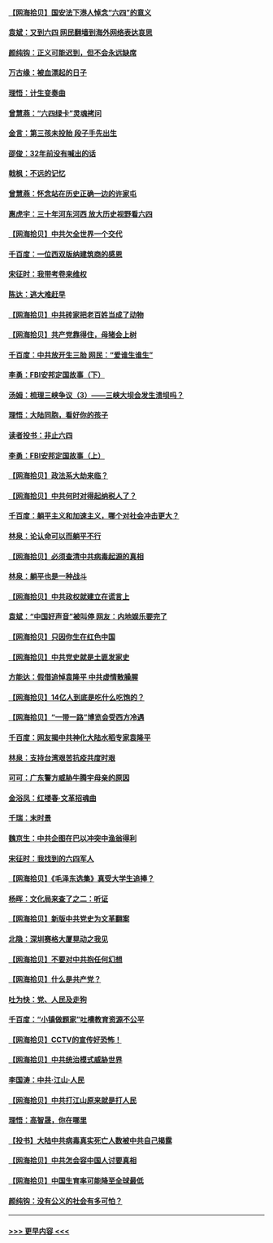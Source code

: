 #### [【网海拾贝】国安法下港人悼念“六四”的意义](../pages/nsc993/n13001039.md?t=06060151) 
#### [袁斌：又到六四 网民翻墙到海外网络表达哀思](../pages/nsc993/n13000995.md?t=06060151) 
#### [颜纯钩：正义可能迟到，但不会永远缺席](../pages/nsc993/n13000920.md?t=06060151) 
#### [万古缘：被血漂起的日子](../pages/nsc993/n13000914.md?t=06060151) 
#### [理悟：计生变奏曲](../pages/nsc993/n13000414.md?t=06060151) 
#### [曾慧燕：“六四绿卡”灵魂拷问](../pages/nsc993/n13000277.md?t=06060151) 
#### [金言：第三孩未投胎 段子手先出生](../pages/nsc993/n13000215.md?t=06060151) 
#### [邵俊：32年前没有喊出的话](../pages/nsc993/n13000181.md?t=06060151) 
#### [戟枫：不远的记忆](../pages/nsc993/n13000121.md?t=06060151) 
#### [曾慧燕：怀念站在历史正确一边的许家屯](../pages/nsc993/n13000073.md?t=06060151) 
#### [惠虎宇：三十年河东河西 放大历史视野看六四](../pages/nsc993/n13000018.md?t=06060151) 
#### [【网海拾贝】中共欠全世界一个交代](../pages/nsc993/n12998706.md?t=06060151) 
#### [千百度：一位西双版纳建筑商的感恩](../pages/nsc993/n12998487.md?t=06060151) 
#### [宋征时：我带考卷来维权](../pages/nsc993/n12994088.md?t=06060151) 
#### [陈达：逃大难赶早](../pages/nsc993/n12993569.md?t=06060151) 
#### [【网海拾贝】中共砖家把老百姓当成了动物](../pages/nsc993/n12993483.md?t=06060151) 
#### [【网海拾贝】共产党靠得住，母猪会上树](../pages/nsc993/n12990730.md?t=06060151) 
#### [千百度：中共放开生三胎 网民：“爱谁生谁生”](../pages/nsc993/n12990644.md?t=06060151) 
#### [李勇：FBI安邦定国故事（下）](../pages/nsc993/n12987854.md?t=06060151) 
#### [汤姆：梳理三峡争议（3）——三峡大坝会发生溃坝吗？](../pages/nsc993/n12989806.md?t=06060151) 
#### [理悟：大陆同胞，看好你的孩子](../pages/nsc993/n12989778.md?t=06060151) 
#### [读者投书：非止六四](../pages/nsc993/n12989673.md?t=06060151) 
#### [李勇：FBI安邦定国故事（上）](../pages/nsc993/n12987749.md?t=06060151) 
#### [【网海拾贝】政法系大劫来临？](../pages/nsc993/n12987596.md?t=06060151) 
#### [【网海拾贝】中共何时对得起纳税人了？](../pages/nsc993/n12985578.md?t=06060151) 
#### [千百度：躺平主义和加速主义，哪个对社会冲击更大？](../pages/nsc993/n12985512.md?t=06060151) 
#### [林泉：论认命可以而躺平不行](../pages/nsc993/n12985505.md?t=06060151) 
#### [【网海拾贝】必须查清中共病毒起源的真相](../pages/nsc993/n12984276.md?t=06060151) 
#### [林泉：躺平也是一种战斗](../pages/nsc993/n12984194.md?t=06060151) 
#### [【网海拾贝】中共政权就建立在谎言上](../pages/nsc993/n12981880.md?t=06060151) 
#### [袁斌：“中国好声音”被叫停 网友：内地娱乐要完了](../pages/nsc993/n12981826.md?t=06060151) 
#### [【网海拾贝】只因你生在红色中国](../pages/nsc993/n12979096.md?t=06060151) 
#### [【网海拾贝】中共党史就是土匪发家史](../pages/nsc993/n12976478.md?t=06060151) 
#### [方能达：假借追悼袁隆平 中共虚情散臊腥](../pages/nsc993/n12976396.md?t=06060151) 
#### [【网海拾贝】14亿人到底是吃什么吃饱的？](../pages/nsc993/n12974125.md?t=06060151) 
#### [【网海拾贝】“一带一路”博览会受西方冷遇](../pages/nsc993/n12971787.md?t=06060151) 
#### [千百度：网友揭中共神化大陆水稻专家袁隆平](../pages/nsc993/n12971733.md?t=06060151) 
#### [林泉：支持台湾艰苦抗疫共度时艰](../pages/nsc993/n12971350.md?t=06060151) 
#### [可可：广东警方威胁牛腾宇母亲的原因](../pages/nsc993/n12971100.md?t=06060151) 
#### [金浴凤：红楼春·文革招魂曲](../pages/nsc993/n12970354.md?t=06060151) 
#### [千瑞：末时景](../pages/nsc993/n12970337.md?t=06060151) 
#### [魏京生：中共企图在巴以冲突中渔翁得利](../pages/nsc993/n12970286.md?t=06060151) 
#### [宋征时：我找到的六四军人](../pages/nsc993/n12970213.md?t=06060151) 
#### [【网海拾贝】《毛泽东选集》真受大学生追捧？](../pages/nsc993/n12968779.md?t=06060151) 
#### [杨晖：文化局来查了之二：听证](../pages/nsc993/n12966528.md?t=06060151) 
#### [【网海拾贝】新版中共党史为文革翻案](../pages/nsc993/n12967526.md?t=06060151) 
#### [北隐：深圳赛格大厦晃动之我见](../pages/nsc993/n12967393.md?t=06060151) 
#### [【网海拾贝】不要对中共抱任何幻想](../pages/nsc993/n12965222.md?t=06060151) 
#### [【网海拾贝】什么是共产党？](../pages/nsc993/n12962781.md?t=06060151) 
#### [吐为快：党、人民及走狗](../pages/nsc993/n12962747.md?t=06060151) 
#### [千百度：“小镇做题家”吐槽教育资源不公平](../pages/nsc993/n12962705.md?t=06060151) 
#### [【网海拾贝】CCTV的宣传好恐怖！](../pages/nsc993/n12959984.md?t=06060151) 
#### [【网海拾贝】中共统治模式威胁世界](../pages/nsc993/n12957622.md?t=06060151) 
#### [李国涛：中共‧江山‧人民](../pages/nsc993/n12957502.md?t=06060151) 
#### [【网海拾贝】中共打江山原来就是打人民](../pages/nsc993/n12954345.md?t=06060151) 
#### [理悟：高智晟，你在哪里](../pages/nsc993/n12953115.md?t=06060151) 
#### [【投书】大陆中共病毒真实死亡人数被中共自己揭露](../pages/nsc993/n12953050.md?t=06060151) 
#### [【网海拾贝】中共怎会容中国人讨要真相](../pages/nsc993/n12952161.md?t=06060151) 
#### [【网海拾贝】中国生育率可能降至全球最低](../pages/nsc993/n12948793.md?t=06060151) 
#### [颜纯钩：没有公义的社会有多可怕？](../pages/nsc993/n12947626.md?t=06060151) 

----
#### [ >>> 更早内容 <<< ](../indexes/nsc993-earlier.md)
